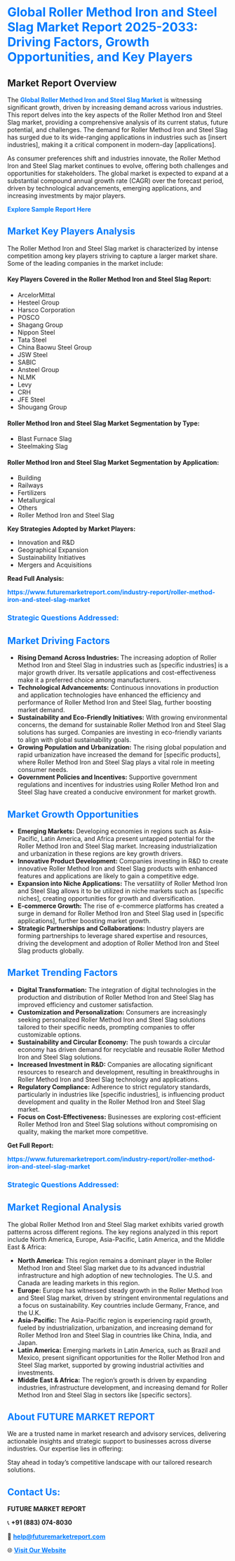 <h1 style="color: #007BFF;">Global Roller Method Iron and Steel Slag Market Report 2025-2033: Driving Factors, Growth Opportunities, and Key Players</h1>

<section id="overview">
<h2>Market Report Overview</h2>
<p>The <a href="https://www.futuremarketreport.com/industry-report/roller-method-iron-and-steel-slag-market" style="color: #007BFF; text-decoration: none;"><strong>Global Roller Method Iron and Steel Slag Market</strong></a> is witnessing significant growth, driven by increasing demand across various industries. This report delves into the key aspects of the Roller Method Iron and Steel Slag market, providing a comprehensive analysis of its current status, future potential, and challenges. The demand for Roller Method Iron and Steel Slag has surged due to its wide-ranging applications in industries such as [insert industries], making it a critical component in modern-day [applications].</p>
<p>As consumer preferences shift and industries innovate, the Roller Method Iron and Steel Slag market continues to evolve, offering both challenges and opportunities for stakeholders. The global market is expected to expand at a substantial compound annual growth rate (CAGR) over the forecast period, driven by technological advancements, emerging applications, and increasing investments by major players.</p>
</section>

<section id="overview">
<p><a href="https://www.futuremarketreport.com/request-sample/reportId=113109" style="color: #007BFF; text-decoration: none;"><strong>Explore Sample Report Here</strong></a></p>
</section>

<section id="key-players">
<h2 style="color: #007BFF;">Market Key Players Analysis</h2>
<p>The Roller Method Iron and Steel Slag market is characterized by intense competition among key players striving to capture a larger market share. Some of the leading companies in the market include:</p>
<h4>Key Players Covered in the Roller Method Iron and Steel Slag Report:</h4>
<ul><li>ArcelorMittal</li><li>Hesteel Group</li><li>Harsco Corporation</li><li>POSCO</li><li>Shagang Group</li><li>Nippon Steel</li><li>Tata Steel</li><li>China Baowu Steel Group</li><li>JSW Steel</li><li>SABIC</li><li>Ansteel Group</li><li>NLMK</li><li>Levy</li><li>CRH</li><li>JFE Steel</li><li>Shougang Group</li></ul>
<h4>Roller Method Iron and Steel Slag Market Segmentation by Type:</h4>
<ul><li>Blast Furnace Slag</li><li>Steelmaking Slag</li></ul>

<h4>Roller Method Iron and Steel Slag Market Segmentation by Application:</h4>
<ul><li>Building</li><li>Railways</li><li>Fertilizers</li><li>Metallurgical</li><li>Others</li><li>Roller Method Iron and Steel Slag</li></ul>
<p><strong>Key Strategies Adopted by Market Players:</strong></p>
<ul>
<li>Innovation and R&D</li>
<li>Geographical Expansion</li>
<li>Sustainability Initiatives</li>
<li>Mergers and Acquisitions</li>
</ul>
</section>

<section>
<p><strong>Read Full Analysis: </strong></p><a href="https://www.futuremarketreport.com/industry-report/roller-method-iron-and-steel-slag-market" style="color: #007BFF; text-decoration: none;"><strong>https://www.futuremarketreport.com/industry-report/roller-method-iron-and-steel-slag-market</strong></a>
<h3 style="color: #007BFF;">Strategic Questions Addressed:</h3>
</section>

<section id="driving-factors">
<h2 style="color: #007BFF;">Market Driving Factors</h2>
<ul>
<li><strong>Rising Demand Across Industries:</strong> The increasing adoption of Roller Method Iron and Steel Slag in industries such as [specific industries] is a major growth driver. Its versatile applications and cost-effectiveness make it a preferred choice among manufacturers.</li>
<li><strong>Technological Advancements:</strong> Continuous innovations in production and application technologies have enhanced the efficiency and performance of Roller Method Iron and Steel Slag, further boosting market demand.</li>
<li><strong>Sustainability and Eco-Friendly Initiatives:</strong> With growing environmental concerns, the demand for sustainable Roller Method Iron and Steel Slag solutions has surged. Companies are investing in eco-friendly variants to align with global sustainability goals.</li>
<li><strong>Growing Population and Urbanization:</strong> The rising global population and rapid urbanization have increased the demand for [specific products], where Roller Method Iron and Steel Slag plays a vital role in meeting consumer needs.</li>
<li><strong>Government Policies and Incentives:</strong> Supportive government regulations and incentives for industries using Roller Method Iron and Steel Slag have created a conducive environment for market growth.</li>
</ul>
</section>

<section id="growth-opportunities">
<h2 style="color: #007BFF;">Market Growth Opportunities</h2>
<ul>
<li><strong>Emerging Markets:</strong> Developing economies in regions such as Asia-Pacific, Latin America, and Africa present untapped potential for the Roller Method Iron and Steel Slag market. Increasing industrialization and urbanization in these regions are key growth drivers.</li>
<li><strong>Innovative Product Development:</strong> Companies investing in R&D to create innovative Roller Method Iron and Steel Slag products with enhanced features and applications are likely to gain a competitive edge.</li>
<li><strong>Expansion into Niche Applications:</strong> The versatility of Roller Method Iron and Steel Slag allows it to be utilized in niche markets such as [specific niches], creating opportunities for growth and diversification.</li>
<li><strong>E-commerce Growth:</strong> The rise of e-commerce platforms has created a surge in demand for Roller Method Iron and Steel Slag used in [specific applications], further boosting market growth.</li>
<li><strong>Strategic Partnerships and Collaborations:</strong> Industry players are forming partnerships to leverage shared expertise and resources, driving the development and adoption of Roller Method Iron and Steel Slag products globally.</li>
</ul>
</section>

<section id="trending-factors">
<h2 style="color: #007BFF;">Market Trending Factors</h2>
<ul>
<li><strong>Digital Transformation:</strong> The integration of digital technologies in the production and distribution of Roller Method Iron and Steel Slag has improved efficiency and customer satisfaction.</li>
<li><strong>Customization and Personalization:</strong> Consumers are increasingly seeking personalized Roller Method Iron and Steel Slag solutions tailored to their specific needs, prompting companies to offer customizable options.</li>
<li><strong>Sustainability and Circular Economy:</strong> The push towards a circular economy has driven demand for recyclable and reusable Roller Method Iron and Steel Slag solutions.</li>
<li><strong>Increased Investment in R&D:</strong> Companies are allocating significant resources to research and development, resulting in breakthroughs in Roller Method Iron and Steel Slag technology and applications.</li>
<li><strong>Regulatory Compliance:</strong> Adherence to strict regulatory standards, particularly in industries like [specific industries], is influencing product development and quality in the Roller Method Iron and Steel Slag market.</li>
<li><strong>Focus on Cost-Effectiveness:</strong> Businesses are exploring cost-efficient Roller Method Iron and Steel Slag solutions without compromising on quality, making the market more competitive.</li>
</ul>
</section>

<section>
<p><strong>Get Full Report: </strong></p><a href="https://www.futuremarketreport.com/industry-report/roller-method-iron-and-steel-slag-market" style="color: #007BFF; text-decoration: none;"><strong>https://www.futuremarketreport.com/industry-report/roller-method-iron-and-steel-slag-market</strong></a>
<h3 style="color: #007BFF;">Strategic Questions Addressed:</h3>
</section>


<section id="regional-analysis">
<h2 style="color: #007BFF;">Market Regional Analysis</h2>
<p>The global Roller Method Iron and Steel Slag market exhibits varied growth patterns across different regions. The key regions analyzed in this report include North America, Europe, Asia-Pacific, Latin America, and the Middle East & Africa:</p>
<ul>
<li><strong>North America:</strong> This region remains a dominant player in the Roller Method Iron and Steel Slag market due to its advanced industrial infrastructure and high adoption of new technologies. The U.S. and Canada are leading markets in this region.</li>
<li><strong>Europe:</strong> Europe has witnessed steady growth in the Roller Method Iron and Steel Slag market, driven by stringent environmental regulations and a focus on sustainability. Key countries include Germany, France, and the U.K.</li>
<li><strong>Asia-Pacific:</strong> The Asia-Pacific region is experiencing rapid growth, fueled by industrialization, urbanization, and increasing demand for Roller Method Iron and Steel Slag in countries like China, India, and Japan.</li>
<li><strong>Latin America:</strong> Emerging markets in Latin America, such as Brazil and Mexico, present significant opportunities for the Roller Method Iron and Steel Slag market, supported by growing industrial activities and investments.</li>
<li><strong>Middle East & Africa:</strong> The region’s growth is driven by expanding industries, infrastructure development, and increasing demand for Roller Method Iron and Steel Slag in sectors like [specific sectors].</li>
</ul>
</section>

<footer>
<h2 style="color: #007BFF;">About FUTURE MARKET REPORT</h2>
<p>We are a trusted name in market research and advisory services, delivering actionable insights and strategic support to businesses across diverse industries. Our expertise lies in offering:</p>

<p>Stay ahead in today’s competitive landscape with our tailored research solutions.</p>

<h2 style="color: #007BFF;">Contact Us:</h2>
<p><strong>FUTURE MARKET REPORT</strong></p>
<p>📞 <strong>+91 (883) 074-8030</strong></p>
<p>📧 <strong><a href="mailto:help@futuremarketreport.com" style="color: #007BFF;">help@futuremarketreport.com</a></strong></p>
<p>🌐 <strong><a href="https://www.futuremarketreport.com/" style="color: #007BFF;">Visit Our Website</a></strong></p>
</footer>